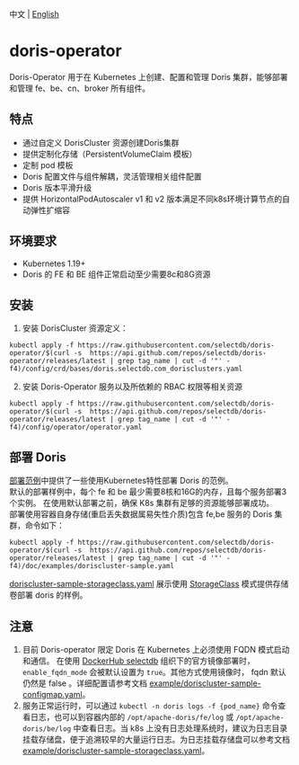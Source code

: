 中文 | [English](README.md)
# doris-operator
Doris-Operator 用于在 Kubernetes 上创建、配置和管理 Doris 集群，能够部署和管理 fe、be、cn、broker 所有组件。  
## 特点
- 通过自定义 DorisCluster 资源创建Doris集群  
- 提供定制化存储（PersistentVolumeClaim 模板）  
- 定制 pod 模板  
- Doris 配置文件与组件解耦，灵活管理相关组件配置   
- Doris 版本平滑升级  
- 提供 HorizontalPodAutoscaler v1 和 v2 版本满足不同k8s环境计算节点的自动弹性扩缩容  
## 环境要求  
- Kubernetes 1.19+  
- Doris 的 FE 和 BE 组件正常启动至少需要8c和8G资源
## 安装  
1. 安装 DorisCluster 资源定义：  
```  
kubectl apply -f https://raw.githubusercontent.com/selectdb/doris-operator/$(curl -s  https://api.github.com/repos/selectdb/doris-operator/releases/latest | grep tag_name | cut -d '"' -f4)/config/crd/bases/doris.selectdb.com_dorisclusters.yaml
```
2. 安装 Doris-Operator 服务以及所依赖的 RBAC 权限等相关资源  
```
kubectl apply -f https://raw.githubusercontent.com/selectdb/doris-operator/$(curl -s  https://api.github.com/repos/selectdb/doris-operator/releases/latest | grep tag_name | cut -d '"' -f4)/config/operator/operator.yaml  
```
## 部署 Doris  
[部署范例](./doc/examples)中提供了一些使用Kubernetes特性部署 Doris 的范例。  
默认的部署样例中，每个 fe 和 be 最少需要8核和16G的内存，且每个服务部署3个实例。 在使用默认部署之前，确保 K8s 集群有足够的资源能够部署成功。  
部署使用容器自身存储(重启丢失数据属易失性介质)包含 fe,be 服务的 Doris 集群，命令如下：  
```  
kubectl apply -f https://raw.githubusercontent.com/selectdb/doris-operator/$(curl -s  https://api.github.com/repos/selectdb/doris-operator/releases/latest | grep tag_name | cut -d '"' -f4)/doc/examples/doriscluster-sample.yaml  
```  
[doriscluster-sample-storageclass.yaml](./doc/examples/doriscluster-sample-storageclass.yaml) 展示使用 [StorageClass](https://kubernetes.io/docs/concepts/storage/storage-classes/) 模式提供存储卷部署 doris 的样例。  
## 注意  
1. 目前 Doris-operator 限定 Doris 在 Kubernetes 上必须使用 FQDN 模式启动和通信。 在使用 [DockerHub selectdb](https://hub.docker.com/?namespace=selectdb) 组织下的官方镜像部署时，`enable_fqdn_mode` 会被默认设置为 `true`。其他方式使用镜像时， fqdn 默认仍然是 false 。详细配置请参考文档 [example/doriscluster-sample-configmap.yaml](./doc/examples/doriscluster-sample-configmap.yaml)。  
2. 服务正常运行时，可以通过 `kubectl -n doris logs -f {pod_name}` 命令查看日志，也可以到容器内部的 `/opt/apache-doris/fe/log` 或 `/opt/apache-doris/be/log` 中查看日志。当 k8s 上没有日志处理系统时，建议为日志目录挂载存储盘，便于追溯较早的大量运行日志。为日志挂载存储盘可以参考文档 [example/doriscluster-sample-storageclass.yaml](./doc/examples/doriscluster-sample-storageclass.yaml)。  
